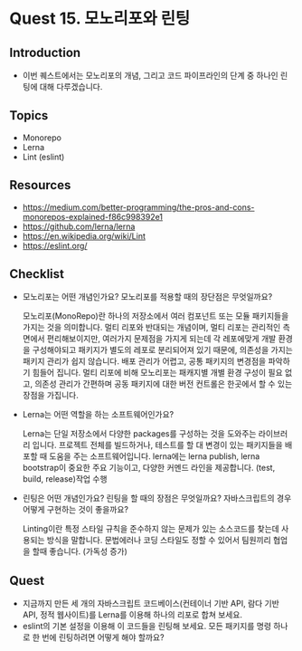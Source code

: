 # Quest 15. 모노리포와 린팅

## Introduction
* 이번 퀘스트에서는 모노리포의 개념, 그리고 코드 파이프라인의 단계 중 하나인 린팅에 대해 다루겠습니다.

## Topics
* Monorepo
* Lerna
* Lint (eslint)

## Resources
* https://medium.com/better-programming/the-pros-and-cons-monorepos-explained-f86c998392e1
* https://github.com/lerna/lerna
* https://en.wikipedia.org/wiki/Lint
* https://eslint.org/

## Checklist
* 모노리포는 어떤 개념인가요? 모노리포를 적용할 때의 장단점은 무엇일까요?
  
  모노리포(MonoRepo)란 하나의 저장소에서 여러 컴포넌트 또는 모듈 패키지들을 가지는 것을 의미합니다. 멀티 리포와 반대되는 개념이며, 멀티 리포는 관리적인 측면에서 편리해보이지만, 여러가지 문제점을 가지게 되는데 각 레포에맞게 개발 환경을 구성해야되고 패키지가 별도의 레포로 분리되어져 있기 때문에, 의존성을 가지는 패키지 관리가 쉽지 않습니다. 배포 관리가 어렵고, 공통 패키지의 변경점을 파악하기 힘들어 집니다. 멀티 리포에 비해 모노리포는 패캐지별 개별 환경 구성이 필요 없고, 의존성 관리가 간편하며 공동 패키지에 대한 버전 컨트롤은 한곳에서 할 수 있는 장점을 가집니다. 

* Lerna는 어떤 역할을 하는 소프트웨어인가요?  
  
  Lerna는 단일 저장소에서 다양한 packages를 구성하는 것을 도와주는 라이브러리 입니다. 프로젝트 전체를 빌드하거나, 테스트를 할 대 변경이 있는 패키지들을 배포할 때 도움을 주는 소프트웨어입니다. lerna에는 lerna publish, lerna bootstrap이 중요한 주요 기능이고, 다양한 커멘드 라인을 제공합니다. (test, build, release)작업 수행
  
* 린팅은 어떤 개념인가요? 린팅을 할 때의 장점은 무엇일까요? 자바스크립트의 경우 어떻게 구현하는 것이 좋을까요?  
  
  Linting이란 특정 스타일 규칙을 준수하지 않는 문제가 있는 소스코드를 찾는데 사용되는 방식을 말합니다. 문법에러나 코딩 스타일도 정할 수 있어서 팀원끼리 협업을 할때 좋습니다. (가독성 증가)  
  
## Quest
* 지금까지 만든 세 개의 자바스크립트 코드베이스(컨테이너 기반 API, 람다 기반 API, 정적 웹사이트)를 Lerna를 이용해 하나의 리포로 합쳐 보세요.
* eslint의 기본 설정을 이용해 이 코드들을 린팅해 보세요. 모든 패키지를 명령 하나로 한 번에 린팅하려면 어떻게 해야 할까요?
 